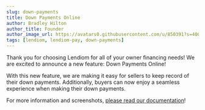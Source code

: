 ```yaml
---
slug: down-payments
title: Down Payments Online
author: Bradley Hilton
author_title: Founder
author_image_url: https://avatars0.githubusercontent.com/u/850391?s=400&v=4
tags: [lendiom, lendiom-pay, down-payments]
---
```


Thank you for choosing Lendiom for all of your owner financing needs! We are excited to announce a new feature: Down Payments Online!

With this new feature, we are making it easy for sellers to keep record of their down payments. Additionally, buyers can now enjoy a seamless experience when making their down payments.

For more information and screenshots, [please read our documentation](/app/how-it-works/loan-down-payments)!
